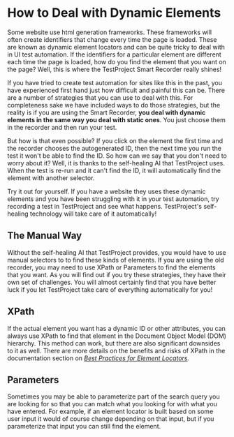 # How to Deal with Dynamic Elements

Some website use html generation frameworks. These frameworks will often create identifiers that change every time the page is loaded. These are known as dynamic element locators and can be quite tricky to deal with in UI test automation. If the identifiers for a particular element are different each time the page is loaded, how do you find the element that you want on the page? Well, this is where the TestProject Smart Recorder really shines!

If you have tried to create test automation for sites like this in the past, you have experienced first hand just how difficult and painful this can be. There are a number of strategies that you can use to deal with this. For completeness sake we have included ways to do those strategies, but the reality is if you are using the Smart Recorder, **you deal with dynamic elements in the same way you deal with static ones**. You just choose them in the recorder and then run your test.

But how is that even possible? If you click on the element the first time and the recorder chooses the autogenerated ID, then the next time you run the test it won't be able to find the ID. So how can we say that you don't need to worry about it? Well, it is thanks to the self-healing AI that TestProject uses. When the test is re-run and it can't find the ID, it will automatically find the element with another selector.

Try it out for yourself. If you have a website they uses these dynamic elements and you have been struggling with it in your test automation, try recording a test in TestProject and see what happens. TestProject's self-healing technology will take care of it automatically!

## The Manual Way

Without the self-healing AI that TestProject provides, you would have to use manual selectors to to find these kinds of elements. If you are using the old recorder, you may need to use XPath or Parameters to find the elements that you want. As you will find out if you try these strategies, they have their own set of challenges. You will almost certainly find that you have better luck if you let TestProject take care of everything automatically for you!

## XPath

If the actual element you want has a dynamic ID or other attributes, you can always use XPath to find that element in the Document Object Model \(DOM\) hierarchy. This method can work, but there are also significant downsides to it as well. There are more details on the benefits and risks of XPath in the documentation section on [_Best Practices for Element Locators_](best-practices-for-element-locators.md#xpath)_._

## Parameters

Sometimes you may be able to parameterize part of the search query you are looking for so that you can match what you looking for with what you have entered. For example, if an element locator is built based on some user input it would of course change depending on that input, but if you parameterize that input you can still find the element.

